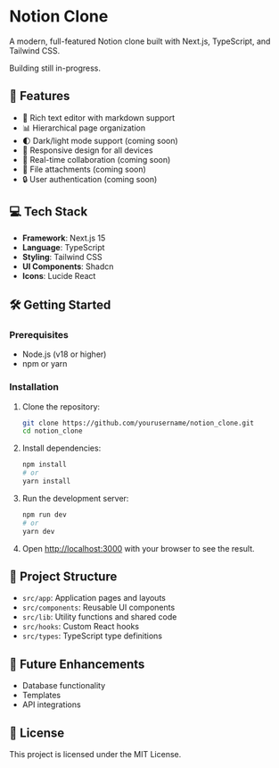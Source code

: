 # Notion Clone

A modern, full-featured Notion clone built with Next.js, TypeScript, and Tailwind CSS.

Building still in-progress.
## 🚀 Features

- 📝 Rich text editor with markdown support
- 📊 Hierarchical page organization
- 🌓 Dark/light mode support (coming soon)
- 📱 Responsive design for all devices
- 🔄 Real-time collaboration (coming soon)
- 📂 File attachments (coming soon)
- 🔒 User authentication (coming soon)

## 💻 Tech Stack

- **Framework**: Next.js 15
- **Language**: TypeScript
- **Styling**: Tailwind CSS
- **UI Components**: Shadcn
- **Icons**: Lucide React

## 🛠️ Getting Started

### Prerequisites

- Node.js (v18 or higher)
- npm or yarn

### Installation

1. Clone the repository:
   ```bash
   git clone https://github.com/yourusername/notion_clone.git
   cd notion_clone
   ```

2. Install dependencies:
   ```bash
   npm install
   # or
   yarn install
   ```

3. Run the development server:
   ```bash
   npm run dev
   # or
   yarn dev
   ```

4. Open [http://localhost:3000](http://localhost:3000) with your browser to see the result.

## 📝 Project Structure

- `src/app`: Application pages and layouts
- `src/components`: Reusable UI components
- `src/lib`: Utility functions and shared code
- `src/hooks`: Custom React hooks
- `src/types`: TypeScript type definitions

## 🔮 Future Enhancements

- Database functionality
- Templates
- API integrations

## 📄 License

This project is licensed under the MIT License.